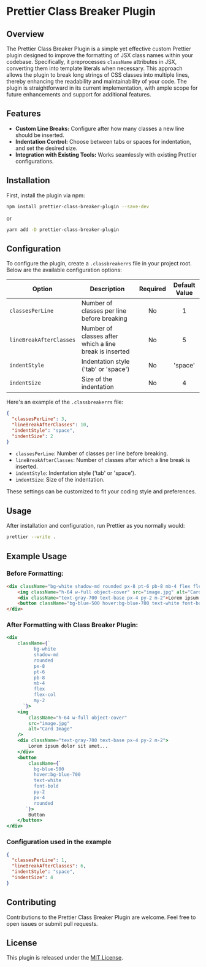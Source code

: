 # Prettier Class Breaker Plugin

## Overview

The Prettier Class Breaker Plugin is a simple yet effective custom Prettier plugin designed to improve the formatting of JSX class names within your codebase. Specifically, it preprocesses `className` attributes in JSX, converting them into template literals when necessary. This approach allows the plugin to break long strings of CSS classes into multiple lines, thereby enhancing the readability and maintainability of your code. The plugin is straightforward in its current implementation, with ample scope for future enhancements and support for additional features.


## Features

- **Custom Line Breaks:** Configure after how many classes a new line should be inserted.
- **Indentation Control:** Choose between tabs or spaces for indentation, and set the desired size.
- **Integration with Existing Tools:** Works seamlessly with existing Prettier configurations.

## Installation

First, install the plugin via npm:

```bash
npm install prettier-class-breaker-plugin --save-dev
```
or
```bash
yarn add -D prettier-class-breaker-plugin
```

## Configuration

To configure the plugin, create a `.classbreakerrs` file in your project root. Below are the available configuration options:

| Option                | Description                               | Required | Default Value |
|-----------------------|-------------------------------------------|:--------:|:-------------:|
| `classesPerLine`      | Number of classes per line before breaking| No       | 1             |
| `lineBreakAfterClasses`| Number of classes after which a line break is inserted | No       | 5             |
| `indentStyle`         | Indentation style ('tab' or 'space')      | No       | 'space'       |
| `indentSize`          | Size of the indentation                   | No       | 4             |

Here's an example of the `.classbreakerrs` file:

```json
{
  "classesPerLine": 3,
  "lineBreakAfterClasses": 10,
  "indentStyle": "space",
  "indentSize": 2
}
```

- `classesPerLine`: Number of classes per line before breaking.
- `lineBreakAfterClasses`: Number of classes after which a line break is inserted.
- `indentStyle`: Indentation style ('tab' or 'space').
- `indentSize`: Size of the indentation.

These settings can be customized to fit your coding style and preferences.

## Usage

After installation and configuration, run Prettier as you normally would:

```bash
prettier --write .
```

## Example Usage

### Before Formatting:

```html
<div className="bg-white shadow-md rounded px-8 pt-6 pb-8 mb-4 flex flex-col my-2">
    <img className="h-64 w-full object-cover" src="image.jpg" alt="Card Image" />
    <div className="text-gray-700 text-base px-4 py-2 m-2">Lorem ipsum dolor sit amet...</div>
    <button className="bg-blue-500 hover:bg-blue-700 text-white font-bold py-2 px-4 rounded">Button</button>
</div>
```

### After Formatting with Class Breaker Plugin:

```jsx
<div
    className={`
          bg-white
          shadow-md
          rounded
          px-8
          pt-6
          pb-8
          mb-4
          flex
          flex-col
          my-2
      `}>
    <img
        className="h-64 w-full object-cover"
        src="image.jpg"
        alt="Card Image"
    />
    <div className="text-gray-700 text-base px-4 py-2 m-2">
        Lorem ipsum dolor sit amet...
    </div>
    <button
        className={`
          bg-blue-500
          hover:bg-blue-700
          text-white
          font-bold
          py-2
          px-4
          rounded
       `}>
        Button
    </button>
</div>
```

### Configuration used in the example
```json
{
  "classesPerLine": 1,
  "lineBreakAfterClasses": 6,
  "indentStyle": "space",
  "indentSize": 4
}
```

## Contributing

Contributions to the Prettier Class Breaker Plugin are welcome. Feel free to open issues or submit pull requests.

## License

This plugin is released under the [MIT License](LICENSE).

